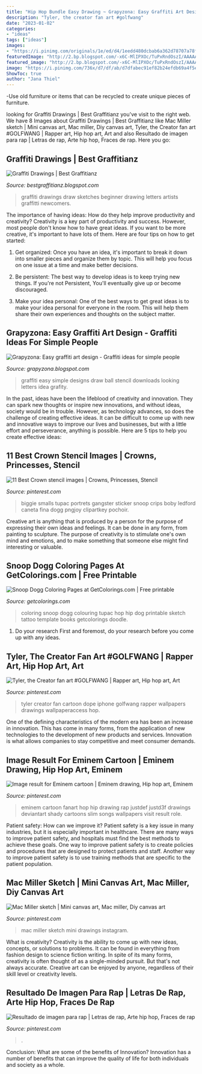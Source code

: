 ```yaml
---
title: "Hip Hop Bundle Easy Drawing ~ Grapyzona: Easy Graffiti Art Design"
description: "Tyler, the creator fan art #golfwang"
date: "2023-01-02"
categories:
- "ideas"
tags: ["ideas"]
images:
- "https://i.pinimg.com/originals/1e/ed/d4/1eedd480dcbab6a362d78707a78fa91b.jpg"
featuredImage: "http://2.bp.blogspot.com/-x6C-MlIPXOc/TuPxRndOszI/AAAAAAAADOc/jo7ZTVFYgFI/s1600/Easy+Graffiti+art+design+ideas+5.JPG"
featured_image: "http://2.bp.blogspot.com/-x6C-MlIPXOc/TuPxRndOszI/AAAAAAAADOc/jo7ZTVFYgFI/s1600/Easy+Graffiti+art+design+ideas+5.JPG"
image: "https://i.pinimg.com/736x/d7/df/ab/d7dfabec91ef82b24efdb69a4f5e8a9d--tyler-the-creator-wallpaper-tyler-the-creator-art.jpg"
ShowToc: true
author: "Jana Thiel"
---
```



-Use old furniture or items that can be recycled to create unique pieces of furniture.

	

		
looking for Graffiti Drawings | Best Graffitianz you've visit to the right web. We have 8 Images about Graffiti Drawings | Best Graffitianz like Mac Miller sketch | Mini canvas art, Mac miller, Diy canvas art, Tyler, the Creator fan art #GOLFWANG | Rapper art, Hip hop art, Art and also Resultado de imagen para rap | Letras de rap, Arte hip hop, Fraces de rap. Here you go:
		
    
## Graffiti Drawings | Best Graffitianz

<img loading=lazy src="http://2.bp.blogspot.com/-kDahjUFW64I/UH3CFr8UVbI/AAAAAAAAAw0/GK5KSaXbXtM/s1600/Graffitti_6.jpg" onerror="this.onerror=null;this.src='https://tse3.mm.bing.net/th?id=OIP.hoybnYGsyEsfCziAqV3bywHaFs&amp;pid=15.1';" alt="Graffiti Drawings | Best Graffitianz">

_Source: bestgraffitianz.blogspot.com_

>graffiti drawings draw sketches beginner drawing letters artists graffitti newcomers. 

	

The importance of having ideas: How do they help improve productivity and creativity?
Creativity is a key part of productivity and success. However, most people don't know how to have great ideas. If you want to be more creative, it's important to have lots of them. Here are four tips on how to get started:
1. Get organized: Once you have an idea, it's important to break it down into smaller pieces and organize them by topic. This will help you focus on one issue at a time and make better decisions.

2. Be persistent: The best way to develop ideas is to keep trying new things. If you're not Persistent, You'll eventually give up or become discouraged.

3. Make your idea personal: One of the best ways to get great ideas is to make your idea personal for everyone in the room. This will help them share their own experiences and thoughts on the subject matter.

    
## Grapyzona: Easy Graffiti Art Design - Graffiti Ideas For Simple People

<img loading=lazy src="http://2.bp.blogspot.com/-x6C-MlIPXOc/TuPxRndOszI/AAAAAAAADOc/jo7ZTVFYgFI/s1600/Easy+Graffiti+art+design+ideas+5.JPG" onerror="this.onerror=null;this.src='https://tse1.mm.bing.net/th?id=OIP.KmuUI9wjSn9HTnLD4lyUngAAAA&amp;pid=15.1';" alt="Grapyzona: Easy graffiti art design - Graffiti ideas for simple people">

_Source: grapyzona.blogspot.com_

>graffiti easy simple designs draw ball stencil downloads looking letters idea grafity. 

	

In the past, ideas have been the lifeblood of creativity and innovation. They can spark new thoughts or inspire new innovations, and without ideas, society would be in trouble. However, as technology advances, so does the challenge of creating effective ideas. It can be difficult to come up with new and innovative ways to improve our lives and businesses, but with a little effort and perseverance, anything is possible. Here are 5 tips to help you create effective ideas: 
    
## 11 Best Crown Stencil Images | Crowns, Princesses, Stencil

<img loading=lazy src="http://www.newdesignfile.com/postpic/2010/08/biggie-smalls-black-and-white_109765.jpg" onerror="this.onerror=null;this.src='https://tse4.mm.bing.net/th?id=OIP.tAM_ZRrej6wMxjpLDTS8xgHaIi&amp;pid=15.1';" alt="11 Best Crown stencil images | Crowns, Princesses, Stencil">

_Source: pinterest.com_

>biggie smalls tupac portrets gangster sticker snoop crips boby ledford caneta fina dogg pngjoy clipartkey pochoir. 

	

Creative art is anything that is produced by a person for the purpose of expressing their own ideas and feelings. It can be done in any form, from painting to sculpture. The purpose of creativity is to stimulate one's own mind and emotions, and to make something that someone else might find interesting or valuable.

    
## Snoop Dogg Coloring Pages At GetColorings.com | Free Printable

<img loading=lazy src="http://getcolorings.com/images/snoop-dogg-coloring-pages-34.jpg" onerror="this.onerror=null;this.src='https://tse3.mm.bing.net/th?id=OIP.AMviorttiPm3TUr_9KD1TwHaHa&amp;pid=15.1';" alt="Snoop Dogg Coloring Pages at GetColorings.com | Free printable">

_Source: getcolorings.com_

>coloring snoop dogg colouring tupac hop hip dog printable sketch tattoo template books getcolorings doodle. 

	

1. Do your research First and foremost, do your research before you come up with any ideas.

    
## Tyler, The Creator Fan Art #GOLFWANG | Rapper Art, Hip Hop Art, Art

<img loading=lazy src="https://i.pinimg.com/736x/d7/df/ab/d7dfabec91ef82b24efdb69a4f5e8a9d--tyler-the-creator-wallpaper-tyler-the-creator-art.jpg" onerror="this.onerror=null;this.src='https://tse3.mm.bing.net/th?id=OIP.TvRJsqyXueWy42LslI_g7wHaLH&amp;pid=15.1';" alt="Tyler, the Creator fan art #GOLFWANG | Rapper art, Hip hop art, Art">

_Source: pinterest.com_

>tyler creator fan cartoon dope iphone golfwang rapper wallpapers drawings wallpaperaccess hop. 

	

One of the defining characteristics of the modern era has been an increase in innovation. This has come in many forms, from the application of new technologies to the development of new products and services. Innovation is what allows companies to stay competitive and meet consumer demands.

    
## Image Result For Eminem Cartoon | Eminem Drawing, Hip Hop Art, Eminem

<img loading=lazy src="https://i.pinimg.com/originals/1e/ed/d4/1eedd480dcbab6a362d78707a78fa91b.jpg" onerror="this.onerror=null;this.src='https://tse2.mm.bing.net/th?id=OIP.2KEz6bD4nyFwJSGEOZnl9AHaKr&amp;pid=15.1';" alt="Image result for Eminem cartoon | Eminem drawing, Hip hop art, Eminem">

_Source: pinterest.com_

>eminem cartoon fanart hop hip drawing rap justdef justd3f drawings deviantart shady cartoons slim songs wallpapers visit result role. 

	

Patient safety: How can we improve it?
Patient safety is a key issue in many industries, but it is especially important in healthcare. There are many ways to improve patient safety, and hospitals must find the best methods to achieve these goals. One way to improve patient safety is to create policies and procedures that are designed to protect patients and staff. Another way to improve patient safety is to use training methods that are specific to the patient population.

    
## Mac Miller Sketch | Mini Canvas Art, Mac Miller, Diy Canvas Art

<img loading=lazy src="https://i.pinimg.com/736x/a3/f9/2c/a3f92caf498d79df812de6ff84619199.jpg" onerror="this.onerror=null;this.src='https://tse1.mm.bing.net/th?id=OIP.qqBZ5pMFDPKWsxHIt-bsnQHaLG&amp;pid=15.1';" alt="Mac Miller sketch | Mini canvas art, Mac miller, Diy canvas art">

_Source: pinterest.com_

>mac miller sketch mini drawings instagram. 

	

What is creativity?
Creativity is the ability to come up with new ideas, concepts, or solutions to problems. It can be found in everything from fashion design to science fiction writing. In spite of its many forms, creativity is often thought of as a single-minded pursuit. But that's not always accurate. Creative art can be enjoyed by anyone, regardless of their skill level or creativity levels.

    
## Resultado De Imagen Para Rap | Letras De Rap, Arte Hip Hop, Fraces De Rap

<img loading=lazy src="https://i.pinimg.com/736x/84/44/a9/8444a9c5a42e437505d825bbe980a3f0--rap.jpg" onerror="this.onerror=null;this.src='https://tse3.mm.bing.net/th?id=OIP.MJ4Kxw68a2qXZr1FU5401AHaFj&amp;pid=15.1';" alt="Resultado de imagen para rap | Letras de rap, Arte hip hop, Fraces de rap">

_Source: pinterest.com_

>. 

	

Conclusion: What are some of the benefits of Innovation?
Innovation has a number of benefits that can improve the quality of life for both individuals and society as a whole.

